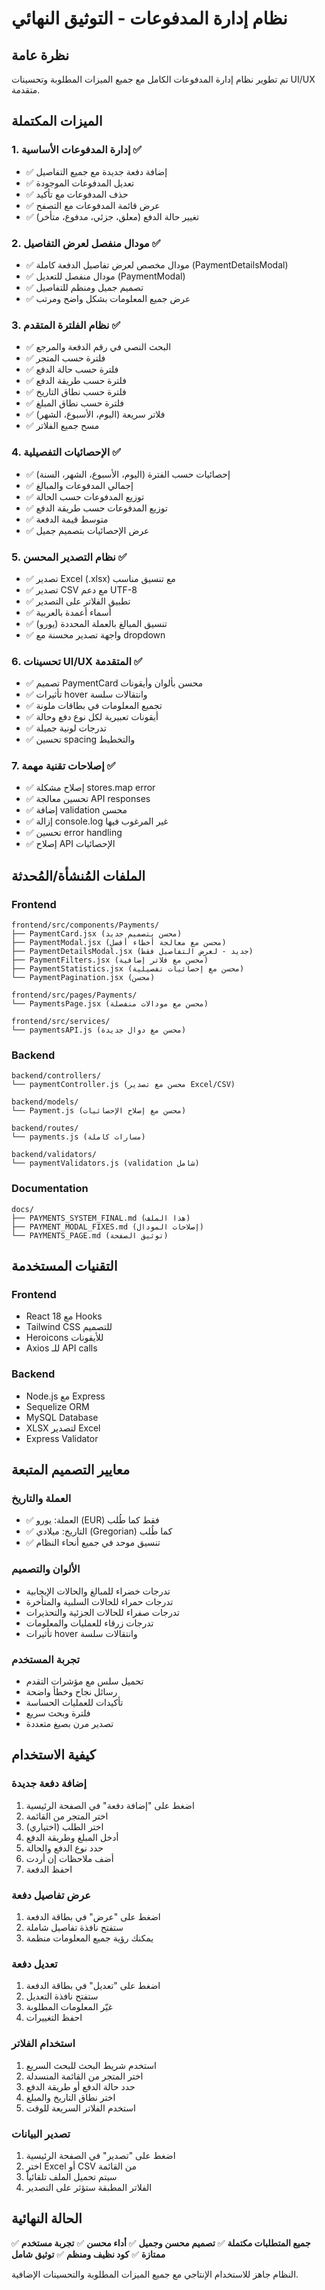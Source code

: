 # نظام إدارة المدفوعات - التوثيق النهائي

## نظرة عامة

تم تطوير نظام إدارة المدفوعات الكامل مع جميع الميزات المطلوبة وتحسينات UI/UX متقدمة.

## الميزات المكتملة

### 1. إدارة المدفوعات الأساسية ✅

- ✅ إضافة دفعة جديدة مع جميع التفاصيل
- ✅ تعديل المدفوعات الموجودة
- ✅ حذف المدفوعات مع تأكيد
- ✅ عرض قائمة المدفوعات مع التصفح
- ✅ تغيير حالة الدفع (معلق، جزئي، مدفوع، متأخر)

### 2. مودال منفصل لعرض التفاصيل ✅

- ✅ مودال مخصص لعرض تفاصيل الدفعة كاملة (PaymentDetailsModal)
- ✅ مودال منفصل للتعديل (PaymentModal)
- ✅ تصميم جميل ومنظم للتفاصيل
- ✅ عرض جميع المعلومات بشكل واضح ومرتب

### 3. نظام الفلترة المتقدم ✅

- ✅ البحث النصي في رقم الدفعة والمرجع
- ✅ فلترة حسب المتجر
- ✅ فلترة حسب حالة الدفع
- ✅ فلترة حسب طريقة الدفع
- ✅ فلترة حسب نطاق التاريخ
- ✅ فلترة حسب نطاق المبلغ
- ✅ فلاتر سريعة (اليوم، الأسبوع، الشهر)
- ✅ مسح جميع الفلاتر

### 4. الإحصائيات التفصيلية ✅

- ✅ إحصائيات حسب الفترة (اليوم، الأسبوع، الشهر، السنة)
- ✅ إجمالي المدفوعات والمبالغ
- ✅ توزيع المدفوعات حسب الحالة
- ✅ توزيع المدفوعات حسب طريقة الدفع
- ✅ متوسط قيمة الدفعة
- ✅ عرض الإحصائيات بتصميم جميل

### 5. نظام التصدير المحسن ✅

- ✅ تصدير Excel (.xlsx) مع تنسيق مناسب
- ✅ تصدير CSV مع دعم UTF-8
- ✅ تطبيق الفلاتر على التصدير
- ✅ أسماء أعمدة بالعربية
- ✅ تنسيق المبالغ بالعملة المحددة (يورو)
- ✅ واجهة تصدير محسنة مع dropdown

### 6. تحسينات UI/UX المتقدمة ✅

- ✅ تصميم PaymentCard محسن بألوان وأيقونات
- ✅ تأثيرات hover وانتقالات سلسة
- ✅ تجميع المعلومات في بطاقات ملونة
- ✅ أيقونات تعبيرية لكل نوع دفع وحالة
- ✅ تدرجات لونية جميلة
- ✅ تحسين spacing والتخطيط

### 7. إصلاحات تقنية مهمة ✅

- ✅ إصلاح مشكلة stores.map error
- ✅ تحسين معالجة API responses
- ✅ إضافة validation محسن
- ✅ إزالة console.log غير المرغوب فيها
- ✅ تحسين error handling
- ✅ إصلاح API الإحصائيات

## الملفات المُنشأة/المُحدثة

### Frontend

```
frontend/src/components/Payments/
├── PaymentCard.jsx (محسن بتصميم جديد)
├── PaymentModal.jsx (محسن مع معالجة أخطاء أفضل)
├── PaymentDetailsModal.jsx (جديد - لعرض التفاصيل فقط)
├── PaymentFilters.jsx (محسن مع فلاتر إضافية)
├── PaymentStatistics.jsx (محسن مع إحصائيات تفصيلية)
└── PaymentPagination.jsx (محسن)

frontend/src/pages/Payments/
└── PaymentsPage.jsx (محسن مع مودالات منفصلة)

frontend/src/services/
└── paymentsAPI.js (محسن مع دوال جديدة)
```

### Backend

```
backend/controllers/
└── paymentController.js (محسن مع تصدير Excel/CSV)

backend/models/
└── Payment.js (محسن مع إصلاح الإحصائيات)

backend/routes/
└── payments.js (مسارات كاملة)

backend/validators/
└── paymentValidators.js (validation شامل)
```

### Documentation

```
docs/
├── PAYMENTS_SYSTEM_FINAL.md (هذا الملف)
├── PAYMENT_MODAL_FIXES.md (إصلاحات المودال)
└── PAYMENTS_PAGE.md (توثيق الصفحة)
```

## التقنيات المستخدمة

### Frontend

- React 18 مع Hooks
- Tailwind CSS للتصميم
- Heroicons للأيقونات
- Axios للـ API calls

### Backend

- Node.js مع Express
- Sequelize ORM
- MySQL Database
- XLSX لتصدير Excel
- Express Validator

## معايير التصميم المتبعة

### العملة والتاريخ

- ✅ العملة: يورو (EUR) فقط كما طُلب
- ✅ التاريخ: ميلادي (Gregorian) كما طُلب
- ✅ تنسيق موحد في جميع أنحاء النظام

### الألوان والتصميم

- تدرجات خضراء للمبالغ والحالات الإيجابية
- تدرجات حمراء للحالات السلبية والمتأخرة
- تدرجات صفراء للحالات الجزئية والتحذيرات
- تدرجات زرقاء للعمليات والمعلومات
- تأثيرات hover وانتقالات سلسة

### تجربة المستخدم

- تحميل سلس مع مؤشرات التقدم
- رسائل نجاح وخطأ واضحة
- تأكيدات للعمليات الحساسة
- فلترة وبحث سريع
- تصدير مرن بصيغ متعددة

## كيفية الاستخدام

### إضافة دفعة جديدة

1. اضغط على "إضافة دفعة" في الصفحة الرئيسية
2. اختر المتجر من القائمة
3. اختر الطلب (اختياري)
4. أدخل المبلغ وطريقة الدفع
5. حدد نوع الدفع والحالة
6. أضف ملاحظات إن أردت
7. احفظ الدفعة

### عرض تفاصيل دفعة

1. اضغط على "عرض" في بطاقة الدفعة
2. ستفتح نافذة تفاصيل شاملة
3. يمكنك رؤية جميع المعلومات منظمة

### تعديل دفعة

1. اضغط على "تعديل" في بطاقة الدفعة
2. ستفتح نافذة التعديل
3. غيّر المعلومات المطلوبة
4. احفظ التغييرات

### استخدام الفلاتر

1. استخدم شريط البحث للبحث السريع
2. اختر المتجر من القائمة المنسدلة
3. حدد حالة الدفع أو طريقة الدفع
4. اختر نطاق التاريخ والمبلغ
5. استخدم الفلاتر السريعة للوقت

### تصدير البيانات

1. اضغط على "تصدير" في الصفحة الرئيسية
2. اختر Excel أو CSV من القائمة
3. سيتم تحميل الملف تلقائياً
4. الفلاتر المطبقة ستؤثر على التصدير

## الحالة النهائية

✅ **جميع المتطلبات مكتملة**
✅ **تصميم محسن وجميل**
✅ **أداء محسن**
✅ **تجربة مستخدم ممتازة**
✅ **كود نظيف ومنظم**
✅ **توثيق شامل**

النظام جاهز للاستخدام الإنتاجي مع جميع الميزات المطلوبة والتحسينات الإضافية.
